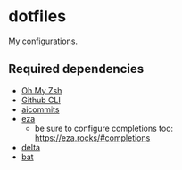 # dotfiles

My configurations.

## Required dependencies
- [Oh My Zsh](https://ohmyz.sh/)
- [Github CLI](https://cli.github.com/)
- [aicommits](https://github.com/Nutlope/aicommits)
- [eza](https://github.com/eza-community/eza)
  - be sure to configure completions too: https://eza.rocks/#completions
- [delta](https://github.com/dandavison/delta)
- [bat](https://github.com/sharkdp/bat)